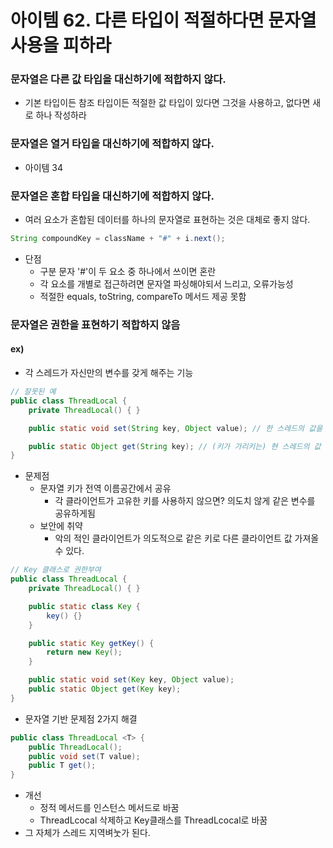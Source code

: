 # 아이템 62. 다른 타입이 적절하다면 문자열 사용을 피하라
### 문자열은 다른 값 타입을 대신하기에 적합하지 않다.

- 기본 타입이든 참조 타입이든 적절한 값 타입이 있다면 그것을 사용하고, 없다면 새로 하나 작성하라
  
### 문자열은 열거 타입을 대신하기에 적합하지 않다. 
- 아이템 34
### 문자열은 혼합 타입을 대신하기에 적합하지 않다.
- 여러 요소가 혼합된 데이터를 하나의 문자열로 표현하는 것은 대체로 좋지 않다.

```java
String compoundKey = className + "#" + i.next();
```
- 단점
  - 구분 문자 '#'이 두 요소 중 하나에서 쓰이면 혼란
  - 각 요소를 개별로 접근하려면 문자열 파싱해야되서 느리고, 오류가능성
  - 적절한 equals, toString, compareTo 메서드 제공 못함
### 문자열은 권한을 표현하기 적합하지 않음
#### ex)
- 각 스레드가 자신만의 변수를 갖게 해주는 기능
```java
// 잘못된 예
public class ThreadLocal {
    private ThreadLocal() { }

    public static void set(String key, Object value); // 한 스레드의 값을 키로 구분해 저장

    public static Object get(String key); // (키가 가리키는) 현 스레드의 값 반환)
}
```
- 문제점
  - 문자열 키가 전역 이름공간에서 공유
    - 각 클라이언트가 고유한 키를 사용하지 않으면? 의도치 않게 같은 변수를 공유하게됨
  - 보안에 취약 
    - 악의 적인 클라이언트가 의도적으로 같은 키로 다른 클라이언트 값 가져올 수 있다.
```java
// Key 클래스로 권한부여
public class ThreadLocal {
    private ThreadLocal() { }

    public static class Key {
        key() {}
    }

    public static Key getKey() {
        return new Key();
    }

    public static void set(Key key, Object value); 
    public static Object get(Key key); 
}
```
- 문자열 기반 문제점 2가지 해결
```java
public class ThreadLocal <T> {
    public ThreadLocal();
    public void set(T value);
    public T get();
}
```
- 개선
    - 정적 메서드를 인스턴스 메서드로 바꿈
    - ThreadLcocal 삭제하고 Key클래스를 ThreadLcocal로 바꿈
- 그 자체가 스레드 지역벼눗가 된다.
